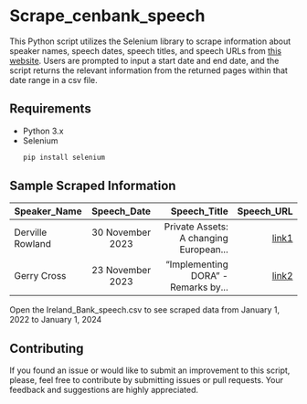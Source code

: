 # Scrape_cenbank_speech
This Python script utilizes the Selenium library to scrape information about speaker names, speech dates, speech titles, and speech URLs from [this website](https://www.centralbank.ie/news-media/speeches). Users are prompted to input a start date and end date, and the script returns the relevant information from the returned pages within that date range in a csv file.
## Requirements
+ Python 3.x
+ Selenium
  ```bash
  pip install selenium
  ```

## Sample Scraped Information
| Speaker_Name        | Speech_Date           | Speech_Title       | Speech_URL  |
| ------------------- |:---------------------:| -------------:| -----------:|
| Derville Rowland      | 30 November 2023 | Private Assets: A changing European... | [link1](https://www.centralbank.ie/news/article/private-assets--a-changing-european-landscape---remarks-by-deputy-governor-derville-rowland-at-the-irish-funds--10th-annual-uk-symposium) |
|Gerry Cross	      | 23 November 2023      | “Implementing DORA” - Remarks by... |  [link2](https://github.com/ohizest/scrape_cenbank_speech/blob/main/Ireland_Bank_speech.csv#:~:text=https%3A//www.centralbank.ie/news/article/speech%2Dsharon,7) |
Open the Ireland_Bank_speech.csv to see scraped data from January 1, 2022 to January 1, 2024


## Contributing
If you found an issue or would like to submit an improvement to this script, please, feel free to contribute by submitting issues or pull requests. Your feedback and suggestions are highly appreciated.
